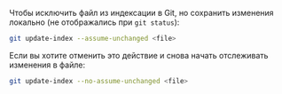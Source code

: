 
Чтобы исключить файл из индексации в Git, но сохранить изменения локально (не отображались при `git status`):

```sh
git update-index --assume-unchanged <file>
```

Если вы хотите отменить это действие и снова начать отслеживать изменения в файле:

```sh
git update-index --no-assume-unchanged <file>
```

